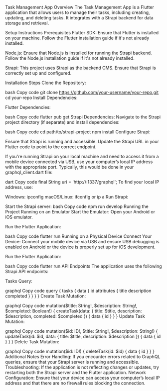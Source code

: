 Task Management App
Overview
The Task Management App is a Flutter application that allows users to manage their tasks, including creating, updating, and deleting tasks. It integrates with a Strapi backend for data storage and retrieval.

Setup Instructions
Prerequisites
Flutter SDK: Ensure that Flutter is installed on your machine. Follow the Flutter installation guide if it's not already installed.

Node.js: Ensure that Node.js is installed for running the Strapi backend. Follow the Node.js installation guide if it's not already installed.

Strapi: This project uses Strapi as the backend CMS. Ensure that Strapi is correctly set up and configured.

Installation Steps
Clone the Repository:

bash
Copy code
git clone https://github.com/your-username/your-repo.git
cd your-repo
Install Dependencies:

Flutter Dependencies:

bash
Copy code
flutter pub get
Strapi Dependencies:
Navigate to the Strapi project directory (if separate) and install dependencies:

bash
Copy code
cd path/to/strapi-project
npm install
Configure Strapi:

Ensure that Strapi is running and accessible. Update the Strapi URL in your Flutter code to point to the correct endpoint.

If you're running Strapi on your local machine and need to access it from a mobile device connected via USB, use your computer’s local IP address with the appropriate port. Typically, this would be done in your graphql_client.dart file:

dart
Copy code
final String uri = 'http://<your-computer-ip>:1337/graphql';
To find your local IP address, use:

Windows: ipconfig
macOS/Linux: ifconfig or ip a
Run Strapi:

Start the Strapi server:
bash
Copy code
npm run develop
Running the Project
Running on an Emulator
Start the Emulator:
Open your Android or iOS emulator.

Run the Flutter Application:

bash
Copy code
flutter run
Running on a Physical Device
Connect Your Device:
Connect your mobile device via USB and ensure USB debugging is enabled on Android or the device is properly set up for iOS development.

Run the Flutter Application:

bash
Copy code
flutter run
API Endpoints
The application uses the following Strapi API endpoints:

Tasks Query:

graphql
Copy code
query {
  tasks {
    data {
      id
      attributes {
        title
        description
        completed
      }
    }
  }
}
Create Task Mutation:

graphql
Copy code
mutation($title: String!, $description: String!, $completed: Boolean!) {
  createTask(data: { title: $title, description: $description, completed: $completed }) {
    data {
      id
    }
  }
}
Update Task Mutation:

graphql
Copy code
mutation($id: ID!, $title: String!, $description: String!) {
  updateTask(id: $id, data: { title: $title, description: $description }) {
    data {
      id
    }
  }
}
Delete Task Mutation:

graphql
Copy code
mutation($id: ID!) {
  deleteTask(id: $id) {
    data {
      id
    }
  }
}
Additional Notes
Error Handling: If you encounter errors related to GraphQL queries, ensure that your Strapi server is running and accessible.
Troubleshooting: If the application is not reflecting changes or updates, try restarting both the Strapi server and the Flutter application.
Network Configuration: Ensure that your device can access your computer’s local IP address and that there are no firewall rules blocking the connection.
